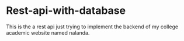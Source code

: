 # Rest-api-with-database
This is the a rest api just trying to implement the backend of my college academic website named nalanda. 
